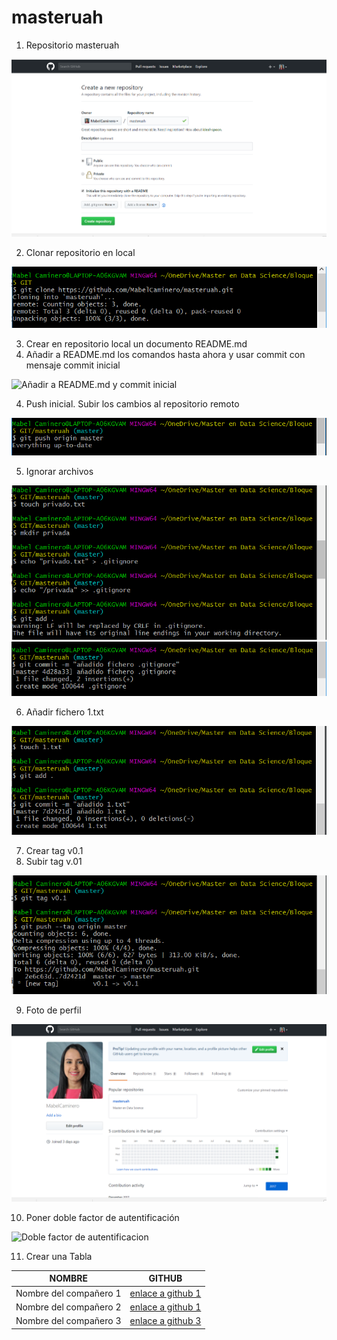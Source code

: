 # masteruah

1.	Repositorio masteruah 

![Crear_repositorio](Crear_repositorio.png)

2. Clonar repositorio en local

![Clonar_repositorio](Git_clone.PNG)

3. Crear en repositorio local un documento README.md
3. Añadir a README.md los comandos hasta ahora y usar commit con mensaje commit inicial

![Añadir a README.md y commit inicial](Añadir_aREADME_commit_inicial.PNG)

4. Push inicial. Subir los cambios al repositorio remoto

![Push_inicial](Push_inicial.PNG)

5. Ignorar archivos

![Ignorar_archivos1](Ignorar_archivos1.PNG)
![Ignorar_archivos2](Ignorar_archivos2.PNG)

6. Añadir fichero 1.txt

![Fichero1](Fichero_1.PNG)

7. Crear tag v0.1
8. Subir tag v.01

![tag v0.1](Crear_subir_tagv0.1.PNG)

9. Foto de perfil 

![Foto de perfil](Foto_perfil.png)

10. Poner doble factor de autentificación

![Doble factor de autentificacion](doble_factor_autentificación.PNG)

11. Crear una Tabla

| NOMBRE | GITHUB |
|------------------------|---------------------------------------------------|
| Nombre del compañero 1 | [enlace a github 1](https://github.com/jpinto7) |
| Nombre del compañero 2 | [enlace a github 1](https://github.com/tguzman2021) |
| Nombre del compañero 3 | [enlace a github 3](https://github.com/edjotori) |






